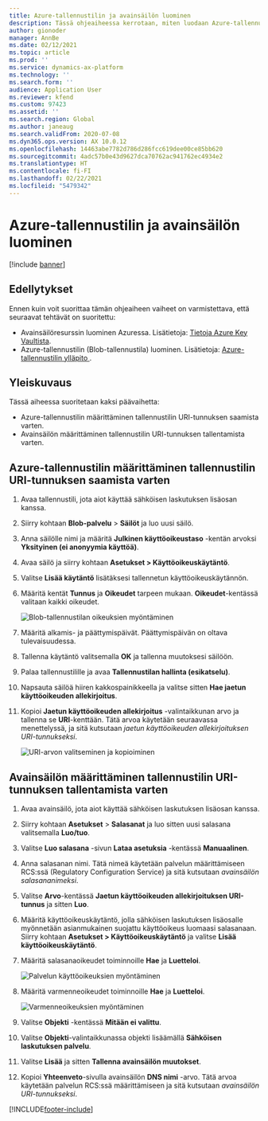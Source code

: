 ```yaml
---
title: Azure-tallennustilin ja avainsäilön luominen
description: Tässä ohjeaiheessa kerrotaan, miten luodaan Azure-tallennustili ja avainsäilö.
author: gionoder
manager: AnnBe
ms.date: 02/12/2021
ms.topic: article
ms.prod: ''
ms.service: dynamics-ax-platform
ms.technology: ''
ms.search.form: ''
audience: Application User
ms.reviewer: kfend
ms.custom: 97423
ms.assetid: ''
ms.search.region: Global
ms.author: janeaug
ms.search.validFrom: 2020-07-08
ms.dyn365.ops.version: AX 10.0.12
ms.openlocfilehash: 14463abe7782d786d286fcc619dee00ce85bb620
ms.sourcegitcommit: 4adc57b0e43d9627dca70762ac941762ec4934e2
ms.translationtype: HT
ms.contentlocale: fi-FI
ms.lasthandoff: 02/22/2021
ms.locfileid: "5479342"
---
```

# <a name="create-an-azure-storage-account-and-a-key-vault"></a>Azure-tallennustilin ja avainsäilön luominen

[!include [banner](../includes/banner.md)]

## <a name="prerequisites"></a>Edellytykset

Ennen kuin voit suorittaa tämän ohjeaiheen vaiheet on varmistettava, että seuraavat tehtävät on suoritettu:

- Avainsäilöresurssin luominen Azuressa. Lisätietoja: [Tietoja Azure Key Vaultista](https://docs.microsoft.com/azure/key-vault/general/overview).
- Azure-tallennustilin (Blob-tallennustila) luominen. Lisätietoja: [Azure-tallennustilin ylläpito ](https://docs.microsoft.com/azure/storage/blobs/).

## <a name="overview"></a>Yleiskuvaus

Tässä aiheessa suoritetaan kaksi päävaihetta:

- Azure-tallennustilin määrittäminen tallennustilin URI-tunnuksen saamista varten.
- Avainsäilön määrittäminen tallennustilin URI-tunnuksen tallentamista varten.

## <a name="set-up-the-azure-storage-account-to-get-the-storage-account-uri"></a>Azure-tallennustilin määrittäminen tallennustilin URI-tunnuksen saamista varten

1. Avaa tallennustili, jota aiot käyttää sähköisen laskutuksen lisäosan kanssa.
2. Siirry kohtaan **Blob-palvelu** \> **Säilöt** ja luo uusi säilö.
3. Anna säilölle nimi ja määritä **Julkinen käyttöoikeustaso** -kentän arvoksi **Yksityinen (ei anonyymia käyttöä)**.
4. Avaa säilö ja siirry kohtaan **Asetukset \> Käyttöoikeuskäytäntö**.
5. Valitse **Lisää käytäntö** lisätäksesi tallennetun käyttöoikeuskäytännön.
6. Määritä kentät **Tunnus** ja **Oikeudet** tarpeen mukaan. **Oikeudet**-kentässä valitaan kaikki oikeudet.

    ![Blob-tallennustilan oikeuksien myöntäminen](media/e-Invoicing-services-create-azure-resources-grant-blob-permissions.png)

7. Määritä alkamis- ja päättymispäivät. Päättymispäivän on oltava tulevaisuudessa.
8. Tallenna käytäntö valitsemalla **OK** ja tallenna muutoksesi säilöön.
9. Palaa tallennustilille ja avaa **Tallennustilan hallinta (esikatselu)**.
10. Napsauta säilöä hiiren kakkospainikkeella ja valitse sitten **Hae jaetun käyttöoikeuden allekirjoitus**.
11. Kopioi **Jaetun käyttöoikeuden allekirjoitus** -valintaikkunan arvo ja tallenna se **URI**-kenttään. Tätä arvoa käytetään seuraavassa menettelyssä, ja sitä kutsutaan *jaetun käyttöoikeuden allekirjoituksen URI-tunnukseksi*.

    ![URI-arvon valitseminen ja kopioiminen](media/e-Invoicing-services-create-azure-resources-select-and-copy-uri.png)

## <a name="set-up-the-key-vault-to-store-the-storage-account-uri"></a>Avainsäilön määrittäminen tallennustilin URI-tunnuksen tallentamista varten

1. Avaa avainsäilö, jota aiot käyttää sähköisen laskutuksen lisäosan kanssa.
2. Siirry kohtaan **Asetukset** \> **Salasanat** ja luo sitten uusi salasana valitsemalla **Luo/tuo**.
3. Valitse **Luo salasana** -sivun **Lataa asetuksia** -kentässä **Manuaalinen**.
4. Anna salasanan nimi. Tätä nimeä käytetään palvelun määrittämiseen RCS:ssä (Regulatory Configuration Service) ja sitä kutsutaan *avainsäilön salasananimeksi*.
5. Valitse **Arvo**-kentässä **Jaetun käyttöoikeuden allekirjoituksen URI-tunnus** ja sitten **Luo**.
6. Määritä käyttöoikeuskäytäntö, jolla sähköisen laskutuksen lisäosalle myönnetään asianmukainen suojattu käyttöoikeus luomaasi salasanaan. Siirry kohtaan **Asetukset \> Käyttöoikeuskäytäntö** ja valitse **Lisää käyttöoikeuskäytäntö**.
7. Määritä salasanaoikeudet toiminnoille **Hae** ja **Luetteloi**.

    ![Palvelun käyttöoikeuksien myöntäminen](media/e-Invoicing-services-create-azure-resources-grant-service-access.png)

8. Määritä varmenneoikeudet toiminnoille **Hae** ja **Luetteloi**.

    ![Varmenneoikeuksien myöntäminen](media/e-Invoicing-services-create-azure-resources-grant-certificate-permission.png)

9. Valitse **Objekti** -kentässä **Mitään ei valittu**.
10. Valitse **Objekti**-valintaikkunassa objekti lisäämällä **Sähköisen laskutuksen palvelu**.
11. Valitse **Lisää** ja sitten **Tallenna avainsäilön muutokset**.
12. Kopioi **Yhteenveto**-sivulla avainsäilön **DNS nimi** -arvo. Tätä arvoa käytetään palvelun RCS:ssä määrittämiseen ja sitä kutsutaan *avainsäilön URI-tunnukseksi*.



[!INCLUDE[footer-include](../../includes/footer-banner.md)]

